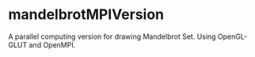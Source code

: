 # mandelbrotMPIVersion
A parallel computing version for drawing Mandelbrot Set. Using OpenGL-GLUT and OpenMPI.
